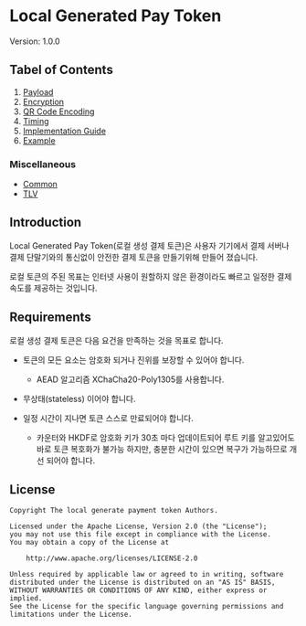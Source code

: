 # Local Generated Pay Token

Version: 1.0.0

## Tabel of Contents

1. [Payload](./1-Payload.md)
2. [Encryption](./2-Encryption.md)
3. [QR Code Encoding](./3-QR%20Code%20Encoding.md)
4. [Timing](./4-Timing.md)
5. [Implementation Guide](./5-Implementation%20Guide.md)
6. [Example](./6-Example.md)

### Miscellaneous
- [Common](./Common.md)
- [TLV](./TLV.md)

## Introduction

Local Generated Pay Token(로컬 생성 결제 토큰)은 사용자 기기에서 결제 서버나 결제 단말기와의 통신없이 안전한 결제 토큰을 만들기위해 만들어 졌습니다.

로컬 토큰의 주된 목표는 인터넷 사용이 원할하지 않은 환경이라도 빠르고 일정한 결제 속도를 제공하는 것입니다.

## Requirements

로컬 생성 결제 토큰은 다음 요건을 만족하는 것을 목표로 합니다.

- 토큰의 모든 요소는 암호화 되거나 진위를 보장할 수 있어야 합니다.
  - AEAD 알고리즘 XChaCha20-Poly1305를 사용합니다.

- 무상태(stateless) 이어야 합니다.

- 일정 시간이 지나면 토큰 스스로 만료되어야 합니다.
  - 카운터와 HKDF로 암호화 키가 30초 마다 업데이트되어 루트 키를 알고있어도 바로 토큰 복호화가 불가능 하지만,
    충분한 시간이 있으면 복구가 가능하므로 개선 되어야 합니다.

## License

    Copyright The local generate payment token Authors.
    
    Licensed under the Apache License, Version 2.0 (the "License");
    you may not use this file except in compliance with the License.
    You may obtain a copy of the License at
    
        http://www.apache.org/licenses/LICENSE-2.0
    
    Unless required by applicable law or agreed to in writing, software
    distributed under the License is distributed on an "AS IS" BASIS,
    WITHOUT WARRANTIES OR CONDITIONS OF ANY KIND, either express or implied.
    See the License for the specific language governing permissions and
    limitations under the License.
